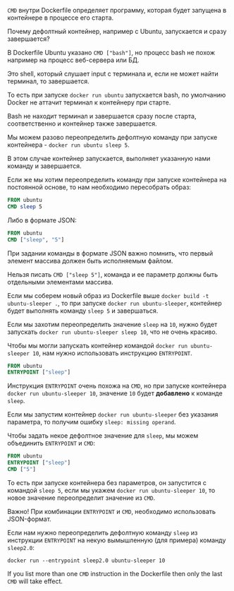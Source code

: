 `CMD` внутри Dockerfile определяет программу, которая будет запущена в контейнере в процессе его старта.

Почему дефолтный контейнер, например с Ubuntu, запускается и сразу завершается?

В Dockerfile Ubuntu указано `CMD ["bash"]`, но процесс bash не похож например на процесс веб-сервера или БД.

Это shell, который слушает input c терминала и, если не может найти терминал, то завершается.

То есть при запуске `docker run ubuntu` запускается bash, по умолчанию Docker не аттачит терминал к контейнеру при старте.

Bash не находит терминал и завершается сразу после старта, соответственно и контейнер также завершается.

Мы можем разово переопределить дефолтную команду при запуске контейнера - `docker run ubuntu sleep 5`.

В этом случае контейнер запускается, выполняет указанную нами команду и завершается.

Если же мы хотим переопределить команду при запуске контейнера на постоянной основе, то нам необходимо пересобрать образ:

```Dockerfile
FROM ubuntu
CMD sleep 5
```

Либо в формате JSON:

```Dockerfile
FROM ubuntu
CMD ["sleep", "5"]
```

При задании команды в формате JSON важно помнить, что первый элемент массива должен быть исполняемым файлом.

Нельзя писать `CMD ["sleep 5"]`, команда и ее параметр должны быть отдельными элементами массива.

Если мы соберем новый образ из Dockerfile выше `docker build -t ubuntu-sleeper .`, то при запуске `docker run ubuntu-sleeper`, контейнер будет выполнять команду `sleep 5` и завершаться.

Если мы захотим переопределить значение `sleep` на `10`, нужно будет запускать `docker run ubuntu-sleeper sleep 10`, что не очень красиво.

Чтобы мы могли запускать контейнер командой `docker run ubuntu-sleeper 10`, нам нужно использовать инструкцию `ENTRYPOINT`.

```Dockerfile
FROM ubuntu
ENTRYPOINT ["sleep"]
```

Инструкция `ENTRYPOINT` очень похожа на `CMD`, но при запуске контейнера `docker run ubuntu-sleeper 10`, значение `10` будет **добавлено** к команде `sleep`.

Если мы запустим контейнер `docker run ubuntu-sleeper` без указания параметра, то получим ошибку `sleep: missing operand`.

Чтобы задать некое дефолтное значение для `sleep`, мы можем объединить `ENTRYPOINT` и `CMD`:

```Dockerfile
FROM ubuntu
ENTRYPOINT ["sleep"]
CMD ["5"]
```

То есть при запуске контейнера без параметров, он запустится с командой `sleep 5`, если мы укажем `docker run ubuntu-sleeper 10`, то новое значение переопределит значение из `CMD`.

Важно! При комбинации `ENTRYPOINT` и `CMD`, необходимо использовать JSON-формат.

Если нам нужно переопределить дефолтную команду `sleep` из инструкции `ENTRYPOINT` на некую вымышленную (для примера) команду `sleep2.0`:

```shell
docker run --entrypoint sleep2.0 ubuntu-sleeper 10
```

If you list more than one `CMD` instruction in the Dockerfile then only the last `CMD` will take effect.